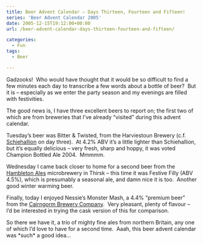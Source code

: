 ```yaml
---
title: Beer Advent Calendar – Days Thirteen, Fourteen and Fifteen!
series: 'Beer Advent Calendar 2005'
date: 2005-12-15T19:12:00+00:00
url: /beer-advent-calendar-days-thirteen-fourteen-and-fifteen/

categories:
  - Fun
tags:
  - Beer

---
```

Gadzooks!  Who would have thought that it would be so difficult to find a few minutes each day to transcribe a few words about a bottle of beer?  But it is &#8211; especially as we enter the party season and my evenings are filled with festivities.

The good news is, I have three excellent beers to report on; the first two of which are from breweries that I’ve already &#8220;visited&#8221; during this advent calendar.

Tuesday’s beer was Bitter & Twisted, from the Harviestoun Brewery (c.f. [Schiehallion][1] on day three).  At 4.2% ABV it’s a little lighter than Schiehallion, but it’s equally delicious &#8211; very fresh, sharp and hoppy, it was voted Champion Bottled Ale 2004.  Mmmmm.

Wednesday I came back closer to home for a second beer from the [Hambleton Ales][2] microbrewery in Thirsk &#8211; this time it was Festive Filly (ABV 4.5%), which is presumably a seasonal ale, and damn nice it is too.  Another good winter warming beer.

Finally, today I enjoyed Nessie’s Monster Mash, a 4.4% &#8220;premium beer&#8221; from the [Cairngorm Brewery Company][3].  Very pleasant, plenty of flavour &#8211; I’d be interested in trying the cask version of this for comparison.

So there we have it, a trio of mighty fine ales from northern Britain, any one of which I’d love to have for a second time.  Aaah, this beer advent calendar was \*such\* a good idea&#8230;

 [1]: https://blog.iannelson.uk/beer-advent-calendar-day-three/
 [2]: http://www.hambletonales.co.uk/
 [3]: http://www.cairngormbrewery.com/